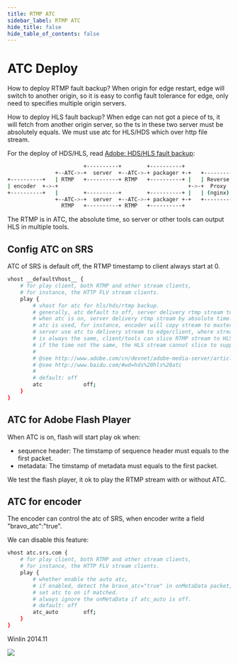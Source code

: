 ```yaml
---
title: RTMP ATC
sidebar_label: RTMP ATC
hide_title: false
hide_table_of_contents: false
---
```


# ATC Deploy

How to deploy RTMP fault backup? When origin for edge restart, edge will 
switch to another origin, so it is easy to config fault tolerance for edge,
only need to specifies multiple origin servers.

How to deploy HLS fault backup? When edge can not got a piece of ts, it
will fetch from another origin server, so the ts in these two server must
be absolutely equals. We must use atc for HLS/HDS which over http file stream.

For the deploy of HDS/HLS, read [Adobe: HDS/HLS fault backup](http://www.adobe.com/cn/devnet/adobe-media-server/articles/varnish-sample-for-failover.html):

```bash
                        +----------+        +----------+
               +--ATC->-+  server  +--ATC->-+ packager +-+   +---------+
+----------+   | RTMP   +----------+ RTMP   +----------+ |   | Reverse |    +-------+
| encoder  +->-+                                         +->-+  Proxy  +-->-+  CDN  +
+----------+   |        +----------+        +----------+ |   | (nginx) |    +-------+
               +--ATC->-+  server  +--ATC->-+ packager +-+   +---------+
                 RTMP   +----------+ RTMP   +----------+
```

The RTMP is in ATC, the absolute time, so server or other tools can output
HLS in multiple tools.

## Config ATC on SRS

ATC of SRS is default off, the RTMP timestamp to client always start at 0.

```bash
vhost __defaultVhost__ {
    # for play client, both RTMP and other stream clients,
    # for instance, the HTTP FLV stream clients.
    play {
        # vhost for atc for hls/hds/rtmp backup.
        # generally, atc default to off, server delivery rtmp stream to client(flash) timestamp from 0.
        # when atc is on, server delivery rtmp stream by absolute time.
        # atc is used, for instance, encoder will copy stream to master and slave server,
        # server use atc to delivery stream to edge/client, where stream time from master/slave server
        # is always the same, client/tools can slice RTMP stream to HLS according to the same time,
        # if the time not the same, the HLS stream cannot slice to support system backup.
        #
        # @see http://www.adobe.com/cn/devnet/adobe-media-server/articles/varnish-sample-for-failover.html
        # @see http://www.baidu.com/#wd=hds%20hls%20atc
        #
        # default: off
        atc             off;
    }
}
```

## ATC for Adobe Flash Player

When ATC is on, flash will start play ok when:
* sequence header: The timstamp of sequence header must equals to the first packet.
* metadata: The timstamp of metadata must equals to the first packet.

We test the flash player, it ok to play the RTMP stream with or without ATC.

## ATC for encoder

The encoder can control the atc of SRS, when encoder write a field 
"bravo_atc":"true".

We can disable this feature:

```bash
vhost atc.srs.com {
    # for play client, both RTMP and other stream clients,
    # for instance, the HTTP FLV stream clients.
    play {
        # whether enable the auto atc,
        # if enabled, detect the bravo_atc="true" in onMetaData packet,
        # set atc to on if matched.
        # always ignore the onMetaData if atc_auto is off.
        # default: off
        atc_auto        off;
    }
}
```

Winlin 2014.11

![](https://ossrs.net/gif/v1/sls.gif?site=ossrs.io&path=/lts/doc/en/v6/rtmp-atc)


